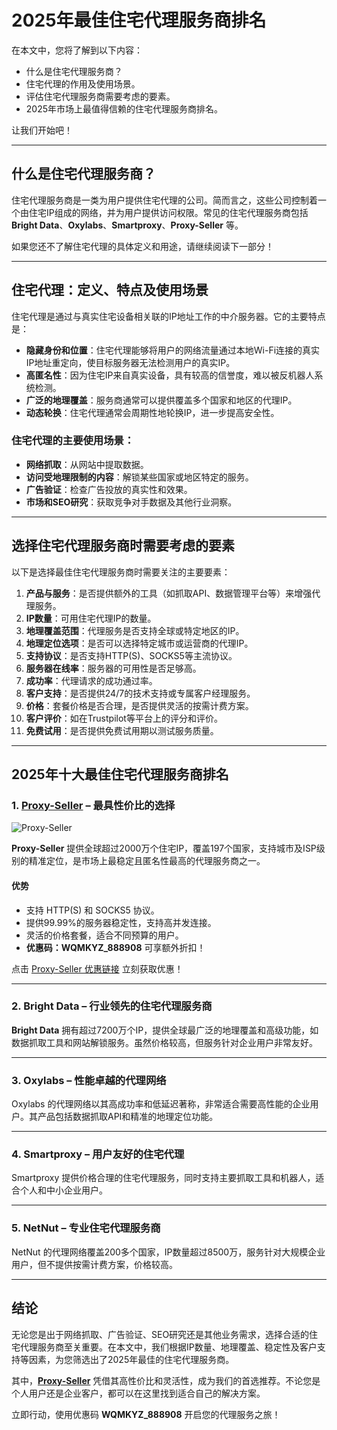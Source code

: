 # 2025年最佳住宅代理服务商排名

在本文中，您将了解到以下内容：

- 什么是住宅代理服务商？
- 住宅代理的作用及使用场景。
- 评估住宅代理服务商需要考虑的要素。
- 2025年市场上最值得信赖的住宅代理服务商排名。

让我们开始吧！

---

## 什么是住宅代理服务商？

住宅代理服务商是一类为用户提供住宅代理的公司。简而言之，这些公司控制着一个由住宅IP组成的网络，并为用户提供访问权限。常见的住宅代理服务商包括 **Bright Data**、**Oxylabs**、**Smartproxy**、**Proxy-Seller** 等。

如果您还不了解住宅代理的具体定义和用途，请继续阅读下一部分！

---

## 住宅代理：定义、特点及使用场景

住宅代理是通过与真实住宅设备相关联的IP地址工作的中介服务器。它的主要特点是：

- **隐藏身份和位置**：住宅代理能够将用户的网络流量通过本地Wi-Fi连接的真实IP地址重定向，使目标服务器无法检测用户的真实IP。
- **高匿名性**：因为住宅IP来自真实设备，具有较高的信誉度，难以被反机器人系统检测。
- **广泛的地理覆盖**：服务商通常可以提供覆盖多个国家和地区的代理IP。
- **动态轮换**：住宅代理通常会周期性地轮换IP，进一步提高安全性。

### 住宅代理的主要使用场景：
- **网络抓取**：从网站中提取数据。
- **访问受地理限制的内容**：解锁某些国家或地区特定的服务。
- **广告验证**：检查广告投放的真实性和效果。
- **市场和SEO研究**：获取竞争对手数据及其他行业洞察。

---

## 选择住宅代理服务商时需要考虑的要素

以下是选择最佳住宅代理服务商时需要关注的主要要素：

1. **产品与服务**：是否提供额外的工具（如抓取API、数据管理平台等）来增强代理服务。
2. **IP数量**：可用住宅代理IP的数量。
3. **地理覆盖范围**：代理服务是否支持全球或特定地区的IP。
4. **地理定位选项**：是否可以选择特定城市或运营商的代理IP。
5. **支持协议**：是否支持HTTP(S)、SOCKS5等主流协议。
6. **服务器在线率**：服务器的可用性是否足够高。
7. **成功率**：代理请求的成功通过率。
8. **客户支持**：是否提供24/7的技术支持或专属客户经理服务。
9. **价格**：套餐价格是否合理，是否提供灵活的按需计费方案。
10. **客户评价**：如在Trustpilot等平台上的评分和评价。
11. **免费试用**：是否提供免费试用期以测试服务质量。

---

## 2025年十大最佳住宅代理服务商排名

### 1. [Proxy-Seller](https://bit.ly/proxy-seller-coupon) – 最具性价比的选择

![Proxy-Seller](https://proxy-zone.net/wp-content/uploads/2023/09/Proxy-Seller-for-Best-Dedicated-Datacenter-Proxies-for-Sneaker-1.jpg.webp)

**Proxy-Seller** 提供全球超过2000万个住宅IP，覆盖197个国家，支持城市及ISP级别的精准定位，是市场上最稳定且匿名性最高的代理服务商之一。

#### 优势
- 支持 HTTP(S) 和 SOCKS5 协议。
- 提供99.99%的服务器稳定性，支持高并发连接。
- 灵活的价格套餐，适合不同预算的用户。
- **优惠码：WQMKYZ_888908** 可享额外折扣！

点击 [Proxy-Seller 优惠链接](https://bit.ly/proxy-seller-coupon) 立刻获取优惠！

---

### 2. Bright Data – 行业领先的住宅代理服务商

**Bright Data** 拥有超过7200万个IP，提供全球最广泛的地理覆盖和高级功能，如数据抓取工具和网站解锁服务。虽然价格较高，但服务针对企业用户非常友好。

---

### 3. Oxylabs – 性能卓越的代理网络

Oxylabs 的代理网络以其高成功率和低延迟著称，非常适合需要高性能的企业用户。其产品包括数据抓取API和精准的地理定位功能。

---

### 4. Smartproxy – 用户友好的住宅代理

Smartproxy 提供价格合理的住宅代理服务，同时支持主要抓取工具和机器人，适合个人和中小企业用户。

---

### 5. NetNut – 专业住宅代理服务商

NetNut 的代理网络覆盖200多个国家，IP数量超过8500万，服务针对大规模企业用户，但不提供按需计费方案，价格较高。

---

## 结论

无论您是出于网络抓取、广告验证、SEO研究还是其他业务需求，选择合适的住宅代理服务商至关重要。在本文中，我们根据IP数量、地理覆盖、稳定性及客户支持等因素，为您筛选出了2025年最佳的住宅代理服务商。

其中，**[Proxy-Seller](https://bit.ly/proxy-seller-coupon)** 凭借其高性价比和灵活性，成为我们的首选推荐。不论您是个人用户还是企业客户，都可以在这里找到适合自己的解决方案。

立即行动，使用优惠码 **WQMKYZ_888908** 开启您的代理服务之旅！
